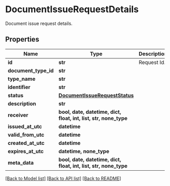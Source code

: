 # DocumentIssueRequestDetails

Document issue request details.

## Properties
Name | Type | Description | Notes
------------ | ------------- | ------------- | -------------
**id** | **str** | Request Id. | 
**document_type_id** | **str** |  | 
**type_name** | **str** |  | 
**identifier** | **str** |  | 
**status** | [**DocumentIssueRequestStatus**](DocumentIssueRequestStatus.md) |  | 
**description** | **str** |  | 
**receiver** | **bool, date, datetime, dict, float, int, list, str, none_type** |  | 
**issued_at_utc** | **datetime** |  | 
**valid_from_utc** | **datetime** |  | 
**created_at_utc** | **datetime** |  | 
**expires_at_utc** | **datetime, none_type** |  | [optional] 
**meta_data** | **bool, date, datetime, dict, float, int, list, str, none_type** |  | [optional] 

[[Back to Model list]](../README.md#documentation-for-models) [[Back to API list]](../README.md#documentation-for-api-endpoints) [[Back to README]](../README.md)


